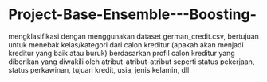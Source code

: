 # Project-Base-Ensemble---Boosting-
mengklasifikasi dengan menggunakan dataset  german_credit.csv, bertujuan untuk menebak kelas/kategori dari calon kreditur (apakah akan menjadi kreditur yang baik atau buruk) berdasarkan profil calon kreditur yang diberikan yang diwakili oleh atribut-atribut-atribut seperti status pekerjaan, status perkawinan, tujuan kredit, usia, jenis kelamin, dll

